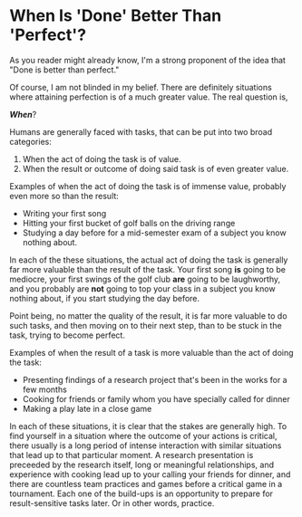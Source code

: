 # When Is 'Done' Better Than 'Perfect'?

As you reader might already know, I'm a strong proponent of the idea that "Done is better than perfect."

Of course, I am not blinded in my belief. There are definitely situations where attaining perfection is of a much greater value. The real question is,

***When***?

Humans are generally faced with tasks, that can be put into two broad categories:

1. When the act of doing the task is of value.
2. When the result or outcome of doing said task is of even greater value.

Examples of when the act of doing the task is of immense value, probably even more so than the result:
- Writing your first song
- Hitting your first bucket of golf balls on the driving range
- Studying a day before for a mid-semester exam of a subject you know nothing about.

In each of the these situations, the actual act of doing the task is generally far more valuable than the result of the task. Your first song **is** going to be mediocre, your first swings of the golf club **are** going to be laughworthy, and you probably are **not** going to top your class in a subject you know nothing about, if you start studying the day before.

Point being, no matter the quality of the result, it is far more valuable to do such tasks, and then moving on to their next step, than to be stuck in the task, trying to become perfect.

Examples of when the result of a task is more valuable than the act of doing the task:
- Presenting findings of a research project that's been in the works for a few months
- Cooking for friends or family whom you have specially called for dinner
- Making a play late in a close game

In each of these situations, it is clear that the stakes are generally high. To find yourself in a situation where the outcome of your actions is critical, there usually is a long period of intense interaction with similar situations that lead up to that particular moment. A research presentation is preceeded by the research itself, long or meaningful relationships, and experience with cooking lead up to your calling your friends for dinner, and there are countless team practices and games before a critical game in a tournament. Each one of the build-ups is an opportunity to prepare for result-sensitive tasks later. Or in other words, practice.